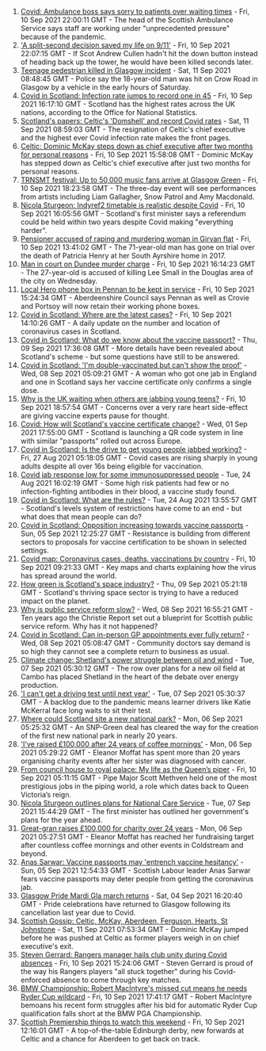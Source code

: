 1. [Covid: Ambulance boss says sorry to patients over waiting times](https://www.bbc.co.uk/news/uk-scotland-58519296?at_medium=RSS&at_campaign=KARANGA) - Fri, 10 Sep 2021 22:00:11 GMT - The head of the Scottish Ambulance Service says staff are working under "unprecedented pressure" because of the pandemic.
2. ['A split-second decision saved my life on 9/11'](https://www.bbc.co.uk/news/uk-scotland-glasgow-west-58515271?at_medium=RSS&at_campaign=KARANGA) - Fri, 10 Sep 2021 22:07:15 GMT - If Scot Andrew Cullen hadn't hit the down button instead of heading back up the tower, he would have been killed seconds later.
3. [Teenage pedestrian killed in Glasgow incident](https://www.bbc.co.uk/news/uk-scotland-glasgow-west-58528575?at_medium=RSS&at_campaign=KARANGA) - Sat, 11 Sep 2021 08:48:45 GMT - Police say the 18-year-old man was hit on Crow Road in Glasgow by a vehicle in the early hours of Saturday.
4. [Covid in Scotland: Infection rate jumps to record one in 45](https://www.bbc.co.uk/news/uk-scotland-58515312?at_medium=RSS&at_campaign=KARANGA) - Fri, 10 Sep 2021 16:17:10 GMT - Scotland has the highest rates across the UK nations, according to the Office for National Statistics.
5. [Scotland's papers: Celtic's 'Domshell' and record Covid rates](https://www.bbc.co.uk/news/uk-scotland-58524625?at_medium=RSS&at_campaign=KARANGA) - Sat, 11 Sep 2021 08:59:03 GMT - The resignation of Celtic's chief executive and the highest ever Covid infection rate makes the front pages.
6. [Celtic: Dominic McKay steps down as chief executive after two months for personal reasons](https://www.bbc.co.uk/sport/football/58518854?at_medium=RSS&at_campaign=KARANGA) - Fri, 10 Sep 2021 15:58:08 GMT - Dominic McKay has stepped down as Celtic's chief executive after just two months for personal reasons.
7. [TRNSMT festival: Up to 50,000 music fans arrive at Glasgow Green](https://www.bbc.co.uk/news/uk-scotland-glasgow-west-58515511?at_medium=RSS&at_campaign=KARANGA) - Fri, 10 Sep 2021 18:23:58 GMT - The three-day event will see performances from artists including Liam Gallagher, Snow Patrol and Amy Macdonald.
8. [Nicola Sturgeon: Indyref2 timetable is realistic despite Covid](https://www.bbc.co.uk/news/uk-scotland-scotland-politics-58517369?at_medium=RSS&at_campaign=KARANGA) - Fri, 10 Sep 2021 16:05:56 GMT - Scotland's first minister says a referendum could be held within two years despite Covid making "everything harder".
9. [Pensioner accused of raping and murdering woman in Girvan flat](https://www.bbc.co.uk/news/uk-scotland-glasgow-west-58519299?at_medium=RSS&at_campaign=KARANGA) - Fri, 10 Sep 2021 13:41:02 GMT - The 71-year-old man has gone on trial over the death of Patricia Henry at her South Ayrshire home in 2017.
10. [Man in court on Dundee murder charge](https://www.bbc.co.uk/news/uk-scotland-tayside-central-58514895?at_medium=RSS&at_campaign=KARANGA) - Fri, 10 Sep 2021 16:14:23 GMT - The 27-year-old is accused of killing Lee Small in the Douglas area of the city on Wednesday.
11. [Local Hero phone box in Pennan to be kept in service](https://www.bbc.co.uk/news/uk-scotland-north-east-orkney-shetland-58516327?at_medium=RSS&at_campaign=KARANGA) - Fri, 10 Sep 2021 15:24:34 GMT - Aberdeenshire Council says Pennan as well as Crovie and Portsoy will now retain their working phone boxes.
12. [Covid in Scotland: Where are the latest cases?](https://www.bbc.co.uk/news/uk-scotland-53511877?at_medium=RSS&at_campaign=KARANGA) - Fri, 10 Sep 2021 14:10:26 GMT - A daily update on the number and location of coronavirus cases in Scotland.
13. [Covid in Scotland: What do we know about the vaccine passport?](https://www.bbc.co.uk/news/uk-scotland-58422607?at_medium=RSS&at_campaign=KARANGA) - Thu, 09 Sep 2021 17:36:08 GMT - More details have been revealed about Scotland's scheme - but some questions have still to be answered.
14. [Covid in Scotland: 'I'm double-vaccinated but can't show the proof'](https://www.bbc.co.uk/news/uk-scotland-58475922?at_medium=RSS&at_campaign=KARANGA) - Wed, 08 Sep 2021 05:09:21 GMT - A woman who got one jab in England and one in Scotland says her vaccine certificate only confirms a single dose.
15. [Why is the UK waiting when others are jabbing young teens?](https://www.bbc.co.uk/news/health-58423152?at_medium=RSS&at_campaign=KARANGA) - Fri, 10 Sep 2021 18:57:54 GMT - Concerns over a very rare heart side-effect are giving vaccine experts pause for thought.
16. [Covid: How will Scotland's vaccine certificate change?](https://www.bbc.co.uk/news/uk-scotland-57519070?at_medium=RSS&at_campaign=KARANGA) - Wed, 01 Sep 2021 17:55:00 GMT - Scotland is launching a QR code system in line with similar "passports" rolled out across Europe.
17. [Covid in Scotland: Is the drive to get young people jabbed working?](https://www.bbc.co.uk/news/uk-scotland-58342389?at_medium=RSS&at_campaign=KARANGA) - Fri, 27 Aug 2021 05:18:05 GMT - Covid cases are rising sharply in young adults despite all over 16s being eligible for vaccination.
18. [Covid jab response low for some immunosuppressed people](https://www.bbc.co.uk/news/health-58317261?at_medium=RSS&at_campaign=KARANGA) - Tue, 24 Aug 2021 16:02:19 GMT - Some high risk patients had few or no infection-fighting antibodies in their blood, a vaccine study found.
19. [Covid in Scotland: What are the rules?](https://www.bbc.co.uk/news/uk-scotland-53166816?at_medium=RSS&at_campaign=KARANGA) - Tue, 24 Aug 2021 13:55:57 GMT - Scotland's levels system of restrictions have come to an end - but what does that mean people can do?
20. [Covid in Scotland: Opposition increasing towards vaccine passports](https://www.bbc.co.uk/news/uk-scotland-scotland-politics-58453551?at_medium=RSS&at_campaign=KARANGA) - Sun, 05 Sep 2021 12:25:27 GMT - Resistance is building from different sectors to proposals for vaccine certification to be shown in selected settings.
21. [Covid map: Coronavirus cases, deaths, vaccinations by country](https://www.bbc.co.uk/news/world-51235105?at_medium=RSS&at_campaign=KARANGA) - Fri, 10 Sep 2021 09:21:33 GMT - Key maps and charts explaining how the virus has spread around the world.
22. [How green is Scotland's space industry?](https://www.bbc.co.uk/news/uk-scotland-highlands-islands-58190702?at_medium=RSS&at_campaign=KARANGA) - Thu, 09 Sep 2021 05:21:18 GMT - Scotland's thriving space sector is trying to have a reduced impact on the planet.
23. [Why is public service reform slow?](https://www.bbc.co.uk/news/uk-scotland-58490102?at_medium=RSS&at_campaign=KARANGA) - Wed, 08 Sep 2021 16:55:21 GMT - Ten years ago the Christie Report set out a blueprint for Scottish public service reform. Why has it not happened?
24. [Covid in Scotland: Can in-person GP appointments ever fully return?](https://www.bbc.co.uk/news/uk-scotland-58481878?at_medium=RSS&at_campaign=KARANGA) - Wed, 08 Sep 2021 05:08:47 GMT - Community doctors say demand is so high they cannot see a complete return to business as usual.
25. [Climate change: Shetland's power struggle between oil and wind](https://www.bbc.co.uk/news/uk-scotland-58464439?at_medium=RSS&at_campaign=KARANGA) - Tue, 07 Sep 2021 05:30:12 GMT - The row over plans for a new oil field at Cambo has placed Shetland in the heart of the debate over energy production.
26. ['I can't get a driving test until next year'](https://www.bbc.co.uk/news/uk-scotland-58435040?at_medium=RSS&at_campaign=KARANGA) - Tue, 07 Sep 2021 05:30:37 GMT - A backlog due to the pandemic means learner drivers like Katie McKerral face long waits to sit their test.
27. [Where could Scotland site a new national park?](https://www.bbc.co.uk/news/uk-scotland-south-scotland-58400051?at_medium=RSS&at_campaign=KARANGA) - Mon, 06 Sep 2021 05:25:32 GMT - An SNP-Green deal has cleared the way for the creation of the first new national park in nearly 20 years.
28. ['I've raised £100,000 after 24 years of coffee mornings'](https://www.bbc.co.uk/news/uk-scotland-south-scotland-58383506?at_medium=RSS&at_campaign=KARANGA) - Mon, 06 Sep 2021 05:29:22 GMT - Eleanor Moffat has spent more than 20 years organising charity events after her sister was diagnosed with cancer.
29. [From council house to royal palace: My life as the Queen’s piper](https://www.bbc.co.uk/news/uk-scotland-58476253?at_medium=RSS&at_campaign=KARANGA) - Fri, 10 Sep 2021 05:11:15 GMT - Pipe Major Scott Methven held one of the most prestigious jobs in the piping world, a role which dates back to Queen Victoria’s reign.
30. [Nicola Sturgeon outlines plans for National Care Service](https://www.bbc.co.uk/news/uk-scotland-58480750?at_medium=RSS&at_campaign=KARANGA) - Tue, 07 Sep 2021 15:44:29 GMT - The first minister has outlined her government's plans for the year ahead.
31. [Great-gran raises £100,000 for charity over 24 years](https://www.bbc.co.uk/news/uk-scotland-58440739?at_medium=RSS&at_campaign=KARANGA) - Mon, 06 Sep 2021 05:27:51 GMT - Eleanor Moffat has reached her fundraising target after countless coffee mornings and other events in Coldstream and beyond.
32. [Anas Sarwar: Vaccine passports may 'entrench vaccine hesitancy'](https://www.bbc.co.uk/news/uk-scotland-58455886?at_medium=RSS&at_campaign=KARANGA) - Sun, 05 Sep 2021 12:54:33 GMT - Scottish Labour leader Anas Sarwar fears vaccine passports may deter people from getting the coronavirus jab.
33. [Glasgow Pride Mardi Gla march returns](https://www.bbc.co.uk/news/uk-scotland-58450443?at_medium=RSS&at_campaign=KARANGA) - Sat, 04 Sep 2021 16:20:40 GMT - Pride celebrations have returned to Glasgow following its cancellation last year due to Covid.
34. [Scottish Gossip: Celtic, McKay, Aberdeen, Ferguson, Hearts, St Johnstone](https://www.bbc.co.uk/sport/football/58478659?at_medium=RSS&at_campaign=KARANGA) - Sat, 11 Sep 2021 07:53:34 GMT - Dominic McKay jumped before he was pushed at Celtic as former players weigh in on chief executive's exit.
35. [Steven Gerrard: Rangers manager hails club unity during Covid absences](https://www.bbc.co.uk/sport/football/58513392?at_medium=RSS&at_campaign=KARANGA) - Fri, 10 Sep 2021 15:24:06 GMT - Steven Gerrard is proud of the way his Rangers players "all stuck together" during his Covid-enforced absence to come through key matches.
36. [BMW Championship: Robert MacIntyre's missed cut means he needs Ryder Cup wildcard](https://www.bbc.co.uk/sport/golf/58509046?at_medium=RSS&at_campaign=KARANGA) - Fri, 10 Sep 2021 17:41:17 GMT - Robert MacIntyre bemoans his recent form struggles after his bid for automatic Ryder Cup qualification falls short at the BMW PGA Championship.
37. [Scottish Premiership things to watch this weekend](https://www.bbc.co.uk/sport/football/58513390?at_medium=RSS&at_campaign=KARANGA) - Fri, 10 Sep 2021 12:16:01 GMT - A top-of-the-table Edinburgh derby, new forwards at Celtic and a chance for Aberdeen to get back on track.
